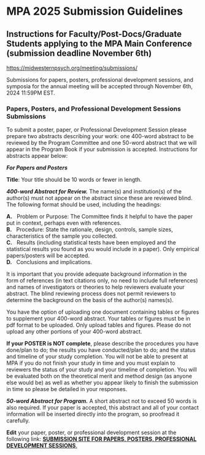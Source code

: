 # MPA 2025 Submission Guidelines


## Instructions for Faculty/Post-Docs/Graduate Students applying to the MPA Main Conference (submission deadline November 6th)

https://midwesternpsych.org/meeting/submissions/

Submissions for papers, posters, professional development sessions, and symposia for the annual meeting will be accepted through November 6th, 2024 11:59PM EST.


###  Papers, Posters, and Professional Development Sessions Submissions

To submit a poster, paper, or Professional Development Session please prepare two abstracts describing your work: one 400-word abstract to be reviewed by the Program Committee and one 50-word abstract that we will appear in the Program Book if your submission is accepted. Instructions for abstracts appear below:

_****For Papers and Posters****_

**Title**: Your title should be 10 words or fewer in length.

_****400-word Abstract for Review.****_ The name(s) and institution(s) of the author(s) must not appear on the abstract since these are reviewed blind. The following format should be used, including the headings:

****A.****   Problem or Purpose: The Committee finds it helpful to have the paper put in context, perhaps even with references.  
****B.****   Procedure: State the rationale, design, controls, sample sizes, characteristics of the sample you collected.  
****C.****   Results (including statistical tests have been employed and the statistical results you found as you would include in a paper). Only empirical papers/posters will be accepted.  
****D.****   Conclusions and implications.

It is important that you provide adequate background information in the form of references (in text citations only, no need to include full references) and names of investigators or theories to help reviewers evaluate your abstract. The blind reviewing process does not permit reviewers to determine the background on the basis of the author(s) names(s).

You have the option of uploading one document containing tables or figures to supplement your 400-word abstract. Your tables or figures must be in pdf format to be uploaded. Only upload tables and figures. Please do not upload any other portions of your 400-word abstract.

**If your POSTER is NOT complete**, please describe the procedures you have done/plan to do; the results you have conducted/plan to do; and the status and timeline of your study completion. You will not be able to present at MPA if you do not finish your study in time and you must explain to reviewers the status of your study and your timeline of completion. You will be evaluated both on the theoretical merit and method design (as anyone else would be) as well as whether you appear likely to finish the submission in time so please be detailed in your responses.

_****50-word Abstract for Program.****_ A short abstract not to exceed 50 words is also required. If your paper is accepted, this abstract and all of your contact information will be inserted directly into the program, so proofread it carefully.

****Edit**** your paper, poster, or professional development session at the following link: [****SUBMISSION SITE FOR PAPERS, POSTERS, PROFESSIONAL DEVELOPMENT SESSIONS****.](https://www.xcdsystem.com/mpa/abstract/index.cfm?ID=ygQ8c1a) 
